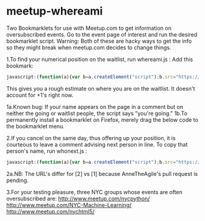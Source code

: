 meetup-whereami
===============

Two Bookmarklets for use with Meetup.com to get information on oversubscribed events. Go to the event page of interest and run the desired bookmarklet script. Warning: Both of these are hacky ways to get the info so they might break when meetup.com decides to change things. 

1.To find your numerical position on the waitlist, run whereami.js :
Add this bookmark:
```javascript
javascript:(function(a){var b=a.createElement("script");b.src="https://raw.github.com/larsericsson/meetup-whereami/master/whereami.js";a.getElementsByTagName("head")[0].appendChild(b)})(document);
```

This gives you a rough estimate on where you are on the waitlist. It doesn't account for +1's right now.

1a.Known bug: If your name appears on the page in a comment but on neither the going or waitlist people, the script says "you're going."
1b.To permanently install a bookmarklet on Firefox, merely drag the below code to the bookmarklet menu.

2.If you cancel on the same day, thus offering up your position, it is courteous to leave a comment advising next person in line. To copy that person's name, run whonext.js : 
```javascript
javascript:(function(a){var b=a.createElement("script");b.src="https://raw.github.com/AnneTheAgile/meetup-whereami/master/whonext.js";a.getElementsByTagName("head")[0].appendChild(b)})(document);
```

2a.NB: The URL's differ for [2] vs [1] because AnneTheAgile's pull request is pending.

3.For your testing pleasure, three NYC groups whose events are often oversubscribed are:
http://www.meetup.com/nycpython/
http://www.meetup.com/NYC-Machine-Learning/
http://www.meetup.com/nychtml5/



